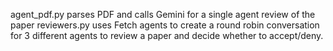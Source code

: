 agent_pdf.py parses PDF and calls Gemini for a single agent review of the paper
reviewers.py uses Fetch agents to create a round robin conversation for 3 different agents to review a paper and decide whether to accept/deny.
